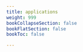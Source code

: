 ```yaml
---
title: applications
weight: 999
bookCollapseSection: false
bookFlatSection: false
bookToc: false

---
```

